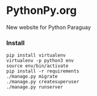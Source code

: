 # PythonPy.org
New website for Python Paraguay

### Install

```
pip install virtualenv
virtualenv -p python3 env
source env/bin/activate
pip install -r requirements
./manage.py migrate
./manage.py createsuperuser
./manage.py runserver
```
